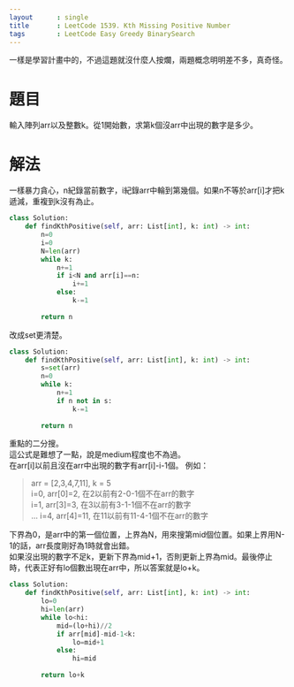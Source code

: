 ```yaml
---
layout      : single
title       : LeetCode 1539. Kth Missing Positive Number
tags 		: LeetCode Easy Greedy BinarySearch 
---
```

一樣是學習計畫中的，不過這題就沒什麼人按爛，兩題概念明明差不多，真奇怪。

# 題目
輸入陣列arr以及整數k。從1開始數，求第k個沒arr中出現的數字是多少。

# 解法
一樣暴力貪心，n紀錄當前數字，i紀錄arr中輪到第幾個。如果n不等於arr[i]才把k遞減，重複到k沒有為止。

```python
class Solution:
    def findKthPositive(self, arr: List[int], k: int) -> int:
        n=0
        i=0
        N=len(arr)
        while k:
            n+=1
            if i<N and arr[i]==n:
                i+=1
            else:
                k-=1
       
        return n
```

改成set更清楚。  

```python
class Solution:
    def findKthPositive(self, arr: List[int], k: int) -> int:
        s=set(arr)
        n=0
        while k:
            n+=1
            if n not in s:
                k-=1
                
        return n
```

重點的二分搜。  
這公式是難想了一點，說是medium程度也不為過。  
在arr[i]以前且沒在arr中出現的數字有arr[i]-i-1個。
例如： 
> arr = [2,3,4,7,11], k = 5  
> i=0, arr[0]=2, 在2以前有2-0-1個不在arr的數字  
> i=1, arr[3]=3, 在3以前有3-1-1個不在arr的數字  
> ...
> i=4, arr[4]=11, 在11以前有11-4-1個不在arr的數字  

下界為0，是arr中的第一個位置，上界為N，用來搜第mid個位置。如果上界用N-1的話，arr長度剛好為1時就會出錯。  
如果沒出現的數字不足k，更新下界為mid+1，否則更新上界為mid。最後停止時，代表正好有lo個數出現在arr中，所以答案就是lo+k。

```python
class Solution:
    def findKthPositive(self, arr: List[int], k: int) -> int:
        lo=0
        hi=len(arr)
        while lo<hi:
            mid=(lo+hi)//2
            if arr[mid]-mid-1<k:
                lo=mid+1
            else:
                hi=mid
        
        return lo+k
```